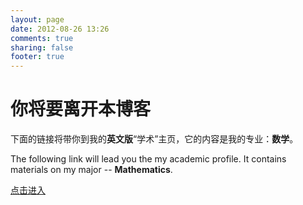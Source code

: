 ```yaml
---
layout: page
date: 2012-08-26 13:26
comments: true
sharing: false 
footer: true
---
```



你将要离开本博客
=============

下面的链接将带你到我的**英文版**“学术”主页，它的内容是我的专业：**数学**。

The following link will lead you the my academic profile. 
It contains materials on my major -- **Mathematics**.

[点击进入](./profile.html)
